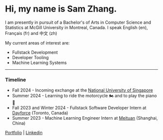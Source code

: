 # Hi, my name is Sam Zhang.

I am presently in pursuit of a Bachelor's of Arts in Computer Science and Statistics at McGill University in Montreal, Canada.
I speak English (en), Français (fr) and 中文 (zh)

My current areas of interest are:
- Fullstack Development
- Developer Tooling
- Machine Learning Systems 

---
### Timeline
- Fall 2024 - Incoming exchange at the [National University of Singapore](https://nus.edu.sg/)
- Summer 2024 - Learning to ride the motorcycle 🏍️ and to play the piano 🎹
- Fall 2023 and Winter 2024 - Fullstack Software Developer Intern at [Dayforce](https://www.dayforce.com/) (Toronto, Canada)
- Summer 2023 - Machine Learning Engineer Intern at [Meituan](https://about.meituan.com/) (Shanghai, China)



<!-- <p align="center"> -->
<!-- ![giphy](https://user-images.githubusercontent.com/112342947/211696244-99ea8b58-8605-496d-9046-6fd395437628.gif) -->
<!-- <p align="center"> -->

<!-- [![Top Langs](https://github-readme-stats.vercel.app/api/top-langs/?username=samzhang02&hide=tex,html,css,shell)](https://github.com/anuraghazra/github-readme-stats) -->

<a href="https://cs.mcgill.ca/~szhang139">Portfolio</a> | <a href="https://www.linkedin.com/in/zhang-sam/">Linkedin</a>
